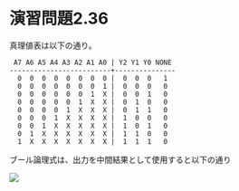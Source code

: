 # 演習問題2.36

真理値表は以下の通り。

```
 A7 A6 A5 A4 A3 A2 A1 A0 | Y2 Y1 Y0 NONE
-------------------------+---------------
  0  0  0  0  0  0  0  0 |  0  0  0   1
  0  0  0  0  0  0  0  1 |  0  0  0   0
  0  0  0  0  0  0  1  X |  0  0  1   0
  0  0  0  0  0  1  X  X |  0  1  0   0
  0  0  0  0  1  X  X  X |  0  1  1   0
  0  0  0  1  X  X  X  X |  1  0  0   0
  0  0  1  X  X  X  X  X |  1  0  1   0
  0  1  X  X  X  X  X  X |  1  1  0   0
  1  X  X  X  X  X  X  X |  1  1  1   0
```

ブール論理式は、出力を中間結果として使用すると以下の通り

<img src="https://horie-t.github.io/DigitalDesignAndComputerArchitecture-Ans/images/ex2-36/ex2-36.png" />


